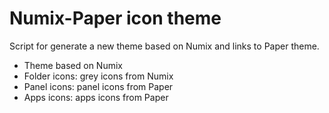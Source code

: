 # Numix-Paper icon theme
Script for generate a new theme based on Numix and links to Paper theme. 
  * Theme based on Numix
  * Folder icons: grey icons from Numix
  * Panel icons: panel icons from Paper
  * Apps icons: apps icons from Paper
